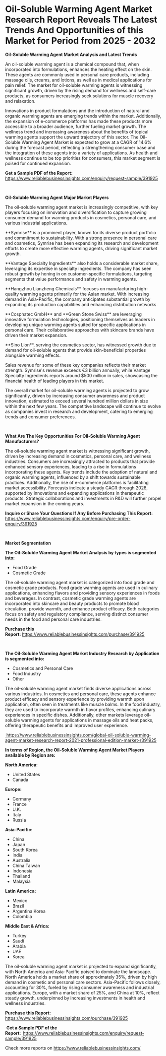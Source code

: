 <p><h1>Oil-Soluble Warming Agent Market Research Report Reveals The Latest Trends And Opportunities of this Market for Period from 2025 - 2032</h1></p><p><strong>Oil-Soluble Warming Agent Market Analysis and Latest Trends</strong></p>
<p><p>An oil-soluble warming agent is a chemical compound that, when incorporated into formulations, enhances the heating effect on the skin. These agents are commonly used in personal care products, including massage oils, creams, and lotions, as well as in medical applications for pain relief. The market for oil-soluble warming agents is witnessing significant growth, driven by the rising demand for wellness and self-care products, as consumers increasingly seek solutions for muscle recovery and relaxation.</p><p>Innovations in product formulations and the introduction of natural and organic warming agents are emerging trends within the market. Additionally, the expansion of e-commerce platforms has made these products more accessible to a broader audience, further fueling market growth. The wellness trend and increasing awareness about the benefits of topical warming agents support the upward trajectory of this sector. The Oil-Soluble Warming Agent Market is expected to grow at a CAGR of 14.6% during the forecast period, reflecting a strengthening consumer base and the integration of these agents into a variety of applications. As health and wellness continue to be top priorities for consumers, this market segment is poised for continued expansion.</p></p>
<p><strong>Get a Sample PDF of the Report:&nbsp;</strong> <a href="https://www.reliablebusinessinsights.com/enquiry/request-sample/391925?utm_campaign=84&utm_medium=2&utm_source=Github&utm_content=ia&utm_term=16012025&utm_id=oil-soluble-warming-agent">https://www.reliablebusinessinsights.com/enquiry/request-sample/391925</a></p>
<p>&nbsp;</p>
<p><strong>Oil-Soluble Warming Agent Major Market Players</strong></p>
<p><p>The oil-soluble warming agent market is increasingly competitive, with key players focusing on innovation and diversification to capture growing consumer demand for warming products in cosmetics, personal care, and various industrial applications. </p><p>**Symrise** is a prominent player, known for its diverse product portfolio and commitment to sustainability. With a strong presence in personal care and cosmetics, Symrise has been expanding its research and development efforts to create more effective warming agents, driving significant market growth. </p><p>**Vantage Specialty Ingredients** also holds a considerable market share, leveraging its expertise in specialty ingredients. The company has seen robust growth by honing in on customer-specific formulations, targeting segments that value performance and safety in warming agents.</p><p>**Hangzhou Lianzheng Chemicals** focuses on manufacturing high-quality warming agents primarily for the Asian market. With increasing demand in Asia-Pacific, the company anticipates substantial growth by expanding its production capabilities and enhancing distribution networks.</p><p>**Cosphatec GmbH** and **Green Stone Swiss** are leveraging innovative formulation technologies, positioning themselves as leaders in developing unique warming agents suited for specific applications in personal care. Their collaborative approaches with skincare brands have driven their market expansion.</p><p>**Sino Lion**, serving the cosmetics sector, has witnessed growth due to demand for oil-soluble agents that provide skin-beneficial properties alongside warming effects. </p><p>Sales revenue for some of these key companies reflects their market strength. Symrise's revenue exceeds €3 billion annually, while Vantage Specialty Ingredients reports around $500 million in sales, showcasing the financial health of leading players in this market. </p><p>The overall market for oil-soluble warming agents is projected to grow significantly, driven by increasing consumer awareness and product innovation, estimated to exceed several hundred million dollars in size within the next few years. The competitive landscape will continue to evolve as companies invest in research and development, catering to emerging trends and consumer preferences.</p></p>
<p>&nbsp;</p>
<p><strong>What Are The Key Opportunities For Oil-Soluble Warming Agent Manufacturers?</strong></p>
<p><p>The oil-soluble warming agent market is witnessing significant growth, driven by increasing demand in cosmetics, personal care, and wellness industries. Consumers are increasingly attracted to products that provide enhanced sensory experiences, leading to a rise in formulations incorporating these agents. Key trends include the adoption of natural and organic warming agents, influenced by a shift towards sustainable practices. Additionally, the rise of e-commerce platforms is facilitating market accessibility. Forecasts indicate a steady CAGR through 2028, supported by innovations and expanding applications in therapeutic products. Strategic collaborations and investments in R&D will further propel market expansion in the coming years.</p></p>
<p><strong>Inquire or Share Your Questions If Any Before Purchasing This Report:</strong> <a href="https://www.reliablebusinessinsights.com/enquiry/pre-order-enquiry/391925?utm_campaign=84&utm_medium=2&utm_source=Github&utm_content=ia&utm_term=16012025&utm_id=oil-soluble-warming-agent">https://www.reliablebusinessinsights.com/enquiry/pre-order-enquiry/391925</a></p>
<p>&nbsp;</p>
<p><strong>Market Segmentation</strong></p>
<p><strong>The Oil-Soluble Warming Agent Market Analysis by types is segmented into:</strong></p>
<p><ul><li>Food Grade</li><li>Cosmetic Grade</li></ul></p>
<p><p>The oil-soluble warming agent market is categorized into food grade and cosmetic grade products. Food grade warming agents are used in culinary applications, enhancing flavors and providing sensory experiences in foods and beverages. In contrast, cosmetic grade warming agents are incorporated into skincare and beauty products to promote blood circulation, provide warmth, and enhance product efficacy. Both categories focus on safety and regulatory compliance, serving distinct consumer needs in the food and personal care industries.</p></p>
<p><strong>Purchase this Report:&nbsp;</strong><a href="https://www.reliablebusinessinsights.com/purchase/391925?utm_campaign=84&utm_medium=2&utm_source=Github&utm_content=ia&utm_term=16012025&utm_id=oil-soluble-warming-agent">https://www.reliablebusinessinsights.com/purchase/391925</a></p>
<p>&nbsp;</p>
<p><strong>The Oil-Soluble Warming Agent Market Industry Research by Application is segmented into:</strong></p>
<p><ul><li>Cosmetics and Personal Care</li><li>Food Industry</li><li>Other</li></ul></p>
<p><p>The oil-soluble warming agent market finds diverse applications across various industries. In cosmetics and personal care, these agents enhance product efficacy and sensory experience by providing warmth upon application, often seen in treatments like muscle balms. In the food industry, they are used to incorporate warmth in flavor profiles, enhancing culinary experiences in specific dishes. Additionally, other markets leverage oil-soluble warming agents for applications in massage oils and heat packs, offering therapeutic benefits and improved user experience.</p></p>
<p><a href="https://www.reliablebusinessinsights.com/global-oil-soluble-warming-agent-market-research-report-2021-professional-edition-market-r391925?utm_campaign=84&utm_medium=2&utm_source=Github&utm_content=ia&utm_term=16012025&utm_id=oil-soluble-warming-agent">&nbsp;https://www.reliablebusinessinsights.com/global-oil-soluble-warming-agent-market-research-report-2021-professional-edition-market-r391925</a></p>
<p><strong>In terms of Region, the Oil-Soluble Warming Agent Market Players available by Region are:</strong></p>
<p>
    <p> <strong> North America: </strong>
        <ul>
            <li>United States</li>
            <li>Canada</li>
        </ul>
        </p> 
    <p> <strong> Europe: </strong>
        <ul>
            <li>Germany</li>
            <li>France</li>
            <li>U.K.</li>
            <li>Italy</li>
            <li>Russia</li>
        </ul>
        </p> 
    <p> <strong> Asia-Pacific: </strong>
        <ul>
            <li>China</li>
            <li>Japan</li>
            <li>South Korea</li>
            <li>India</li>
            <li>Australia</li>
            <li>China Taiwan</li>
            <li>Indonesia</li>
            <li>Thailand</li>
            <li>Malaysia</li>
        </ul>
        </p> 
    <p> <strong> Latin America: </strong>
        <ul>
            <li>Mexico</li>
            <li>Brazil</li>
            <li>Argentina Korea</li>
            <li>Colombia</li>
        </ul>
        </p> 
    <p> <strong> Middle East & Africa: </strong>
        <ul>
            <li>Turkey</li>
            <li>Saudi</li>
            <li>Arabia</li>
            <li>UAE</li>
            <li>Korea</li>
        </ul>
    </p>
    </p>
<p><p>The oil-soluble warming agent market is projected to expand significantly, with North America and Asia-Pacific poised to dominate the landscape. North America holds a market share of approximately 35%, driven by high demand in cosmetic and personal care sectors. Asia-Pacific follows closely, accounting for 30%, fueled by rising consumer awareness and industrial applications. Europe, with a market share of 25%, and China at 10%, reflect steady growth, underpinned by increasing investments in health and wellness industries.</p></p>
<p><strong>Purchase this Report: </strong><a href="https://www.reliablebusinessinsights.com/purchase/391925?utm_campaign=84&utm_medium=2&utm_source=Github&utm_content=ia&utm_term=16012025&utm_id=oil-soluble-warming-agent">https://www.reliablebusinessinsights.com/purchase/391925</a></p>
<p>&nbsp;<strong>Get a Sample PDF of the Report:&nbsp;&nbsp;</strong><a href="https://www.reliablebusinessinsights.com/enquiry/request-sample/391925?utm_campaign=84&utm_medium=2&utm_source=Github&utm_content=ia&utm_term=16012025&utm_id=oil-soluble-warming-agent">https://www.reliablebusinessinsights.com/enquiry/request-sample/391925</a></p>
<p><strong></strong></p>
<p>Check more reports on <a href="https://www.reliablebusinessinsights.com/?utm_campaign=84&utm_medium=2&utm_source=Github&utm_content=ia&utm_term=16012025&utm_id=oil-soluble-warming-agent">https://www.reliablebusinessinsights.com/</a></p>